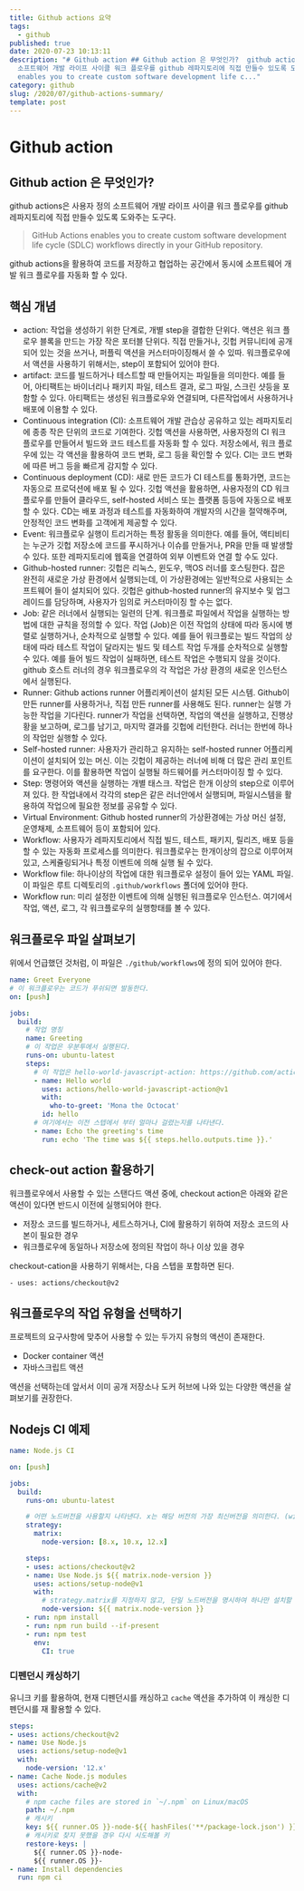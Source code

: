 ```yaml
---
title: Github actions 요약
tags:
  - github
published: true
date: 2020-07-23 10:13:11
description: "# Github action ## Github action 은 무엇인가?  github actions은 사용자 정의
  소프트웨어 개발 라이프 사이클 워크 플로우를 github 레파지토리에 직접 만들수 있도록 도와주는 도구다.  > GitHub Actions
  enables you to create custom software development life c..."
category: github
slug: /2020/07/github-actions-summary/
template: post
---
```

# Github action

## Github action 은 무엇인가?

github actions은 사용자 정의 소프트웨어 개발 라이프 사이클 워크 플로우를 github 레파지토리에 직접 만들수 있도록 도와주는 도구다.

> GitHub Actions enables you to create custom software development life cycle (SDLC) workflows directly in your GitHub repository.

github actions을 활용하여 코드를 저장하고 협업하는 공간에서 동시에 소프트웨어 개발 워크 플로우를 자동화 할 수 있다.

## 핵심 개념

- action: 작업을 생성하기 위한 단계로, 개별 step을 결합한 단위다. 액션은 워크 플로우 블록을 만드는 가장 작은 포터블 단위다. 직접 만들거나, 깃헙 커뮤니티에 공개되어 있는 것을 쓰거나, 퍼플릭 액션을 커스터마이징해서 쓸 수 있따. 워크플로우에서 액션을 사용하기 위해서는, step이 포함되어 있어야 한다.
- artifact: 코드를 빌드하거나 테스트할 때 만들어지는 파일들을 의미한다. 예를 들어, 아티팩트는 바이너리나 패키지 파일, 테스트 결과, 로그 파일, 스크린 샷등을 포함할 수 있다. 아티팩트는 생성된 워크플로우와 연결되며, 다른작업에서 사용하거나 배포에 이용할 수 있다.
- Continuous integration (CI): 소프트웨어 개발 관습상 공유하고 있는 레파지토리에 종종 작은 단위의 코드로 기여한다. 깃헙 액션을 사용하면, 사용자정의 CI 워크 플로우를 만들어서 빌드와 코드 테스트를 자동화 할 수 있다. 저장소에서, 워크 플로우에 있는 각 액션을 활용하여 코드 변화, 로그 등을 확인할 수 있다. CI는 코드 변화에 따른 버그 등을 빠르게 감지할 수 있다.
- Continuous deployment (CD): 새로 만든 코드가 CI 테스트를 통화가면, 코드는 자동으로 프로덕션에 배포 될 수 있다. 깃헙 액션을 활용하면, 사용자정의 CD 워크플로우를 만들어 클라우드, self-hosted 서비스 또는 플랫폼 등등에 자동으로 배포할 수 있다. CD는 배포 과정과 테스트를 자동화하여 개발자의 시간을 절약해주며, 안정적인 코드 변화를 고객에게 제공할 수 있다.
- Event: 워크플로우 실행이 트리거하는 특정 활동을 의미한다. 예를 들어, 액티비티는 누군가 깃헙 저장소에 코드를 푸시하거나 이슈를 만들거나, PR을 만들 때 발생할 수 있다. 또한 레파지토리에 웹훅을 연결하여 외부 이벤트와 연결 할 수도 있다.
- Github-hosted runner: 깃헙은 리눅스, 윈도우, 맥OS 러너를 호스팅한다. 잡은 완전히 새로운 가상 환경에서 실행되는데, 이 가상환경에는 일반적으로 사용되는 소프트웨어 들이 설치되어 있다. 깃헙은 github-hosted runner의 유지보수 및 업그레이드를 담당하며, 사용자가 임의로 커스터마이징 할 수는 없다.
- Job: 같은 러너에서 실행되는 일련의 단계. 워크플로 파일에서 작업을 실행하는 방법에 대한 규칙을 정의할 수 있다. 작업 (Job)은 이전 작업의 상태에 따라 동시에 병렬로 실행하거나, 순차적으로 실행할 수 있다. 예를 들어 워크플로는 빌드 작업의 상태에 따라 테스트 작업이 달라지는 빌드 및 테스트 작업 두개를 순차적으로 실행할 수 있다. 예를 들어 빌드 작업이 실패하면, 테스트 작업은 수행되지 않을 것이다. github 호스트 러너의 경우 워크플로우의 각 작업은 가상 환경의 새로운 인스턴스에서 실행된다.
- Runner: Github actions runner 어플리케이션이 설치된 모든 시스템. Github이 만든 runner를 사용하거나, 직접 만든 runner를 사용해도 된다. runner는 실행 가능한 작업을 기다린다. runner가 작업을 선택하면, 작업의 액션을 실행하고, 진행상황을 보고하며, 로그를 남기고, 마지막 결과를 깃헙에 리턴한다. 러너는 한번에 하나의 작업만 실행할 수 있다.
- Self-hosted runner: 사용자가 관리하고 유지하는 self-hosted runner 어플리케이션이 설치되어 있는 머신. 이는 깃헙이 제공하는 러너에 비해 더 많은 관리 포인트를 요구한다. 이를 활용하면 작업이 실행될 하드웨어를 커스터마이징 할 수 있다. 
- Step: 명령어와 액션을 실행하는 개별 태스크. 작업은 한개 이상의 step으로 이루어져 있다. 한 작업내에서 각각의 step은 같은 러너안에서 실행되며, 파일시스템을 활용하여 작업으에 필요한 정보를 공유할 수 있다.
- Virtual Environment: Github hosted runner의 가상환경에는 가상 머신 설정, 운영채제, 소프트웨어 등이 포함되어 있다.
- Workflow: 사용자가 레파지토리에서 직접 빌드, 테스트, 패키지, 릴리즈, 배포 등을 할 수 있는 자동화 프로세스를 의미한다. 워크플로우는 한개이상의 잡으로 이루어져 있고, 스케쥴링되거나 특정 이벤트에 의해 실행 될 수 있다.
- Workflow file: 하나이상의 작업에 대한 워크플로우 설정이 들어 있는 YAML 파일. 이 파일은 루트 디렉토리의 `.github/workflows` 폴더에 있어야 한다.
- Workflow run: 미리 설정한 이벤트에 의해 실행된 워크플로우 인스턴스. 여기에서 작업, 액션, 로그, 각 워크플로우의 실행항태를 볼 수 있다.

## 워크플로우 파일 살펴보기

위에서 언급했던 것처럼, 이 파일은 `./github/workflows`에 정의 되어 있어야 한다.

```yaml
name: Greet Everyone
# 이 워크플로우는 코드가 푸쉬되면 발동한다.
on: [push]

jobs:
  build:
    # 작업 명칭
    name: Greeting
    # 이 작업은 우분투에서 실행된다.
    runs-on: ubuntu-latest
    steps:
      # 이 작업은 hello-world-javascript-action: https://github.com/actions/hello-world-javascript-action 의 예제다.
      - name: Hello world
        uses: actions/hello-world-javascript-action@v1
        with:
          who-to-greet: 'Mona the Octocat'
        id: hello      
      # 여기에서는 이전 스텝에서 부터 얼마나 걸렸는지를 나타낸다.
      - name: Echo the greeting's time
        run: echo 'The time was ${{ steps.hello.outputs.time }}.'
```

## check-out action 활용하기

워크플로우에서 사용할 수 있는 스탠다드 액션 중에, checkout action은 아래와 같은 액션이 있다면 반드시 이전에 실행되어야 한다.

- 저장소 코드를 빌드하거나, 세트스하거나, CI에 활용하기 위하여 저장소 코드의 사본이 필요한 경우
- 워크플로우에 동일하나 저장소에 정의된 작업이 하나 이상 있을 경우

checkout-cation을 사용하기 위해서는, 다음 스텝을 포함하면 된다.

```
- uses: actions/checkout@v2
```

## 워크플로우의 작업 유형을 선택하기

프로젝트의 요구사항에 맞추어 사용할 수 있는 두가지 유형의 액션이 존재한다.

- Docker container 액션
- 자바스크립트 액션

액션을 선택하는데 앞서서 이미 공개 저장소나 도커 허브에 나와 있는 다양한 액션을 살펴보기를 권장한다.

## Nodejs CI 예제

```yaml
name: Node.js CI

on: [push]

jobs:
  build:
    runs-on: ubuntu-latest

    # 어떤 노드버전을 사용할지 나타낸다. x는 해당 버전의 가장 최신버전을 의미한다. (wildcard)
    strategy:
      matrix:
        node-version: [8.x, 10.x, 12.x]

    steps:
    - uses: actions/checkout@v2
    - name: Use Node.js ${{ matrix.node-version }}
      uses: actions/setup-node@v1
      with:
        # strategy.matrix를 지정하지 않고, 단일 노드버전을 명시하여 하나만 설치할 수도 있다.
        node-version: ${{ matrix.node-version }}
    - run: npm install
    - run: npm run build --if-present
    - run: npm test
      env:
        CI: true
```

### 디펜던시 캐싱하기

유니크 키를 활용하여, 현재 디펜던시를 캐싱하고 `cache` 액션을 추가하여 이 캐싱한 디펜던시를 재 활용할 수 있다.

```yaml
steps:
- uses: actions/checkout@v2
- name: Use Node.js
  uses: actions/setup-node@v1
  with:
    node-version: '12.x'
- name: Cache Node.js modules
  uses: actions/cache@v2
  with:
    # npm cache files are stored in `~/.npm` on Linux/macOS
    path: ~/.npm 
    # 캐시키
    key: ${{ runner.OS }}-node-${{ hashFiles('**/package-lock.json') }}
    # 캐시키로 찾지 못했을 경우 다시 시도해볼 키
    restore-keys: |
      ${{ runner.OS }}-node-
      ${{ runner.OS }}-
- name: Install dependencies
  run: npm ci
```